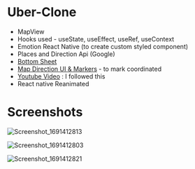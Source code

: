 # Uber-Clone

- MapView
- Hooks used - useState, useEffect, useRef, useContext
- Emotion React Native (to create custom styled component)
- Places and Direction Api (Google)
- [Bottom Sheet](https://gorhom.github.io/react-native-bottom-sheet/)
- [Map Direction UI & Markers](https://github.com/bramus/react-native-maps-directions) - to mark coordinated
- [Youtube Video](https://github.com/bramus/react-native-maps-directions) : I followed this
- React native Reanimated

# Screenshots

![Screenshot_1691412813](https://github.com/Holat/Uber-Clone/assets/105239299/2107d77f-1d78-4e68-88b0-7c0bcb1101cb)


![Screenshot_1691412803](https://github.com/Holat/Uber-Clone/assets/105239299/0afc3562-1593-4ded-b20f-f43697f7352d)


![Screenshot_1691412821](https://github.com/Holat/Uber-Clone/assets/105239299/0bc4826c-a138-4a32-89d1-e05abe3f5da6)
